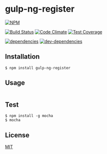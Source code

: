 # gulp-ng-register
[![NPM](https://nodei.co/npm/gulp-ng-register.png?downloads=true&downloadRank=true&stars=true)](https://nodei.co/npm/gulp-ng-register/)
  
[![Build Status](https://travis-ci.org/marc1404/gulp-ng-register.svg)](https://travis-ci.org/marc1404/gulp-ng-register)
[![Code Climate](https://codeclimate.com/github/marc1404/gulp-ng-register/badges/gpa.svg)](https://codeclimate.com/github/marc1404/gulp-ng-register)
[![Test Coverage](https://codeclimate.com/github/marc1404/gulp-ng-register/badges/coverage.svg)](https://codeclimate.com/github/marc1404/gulp-ng-register/coverage)
  
[![dependencies](https://david-dm.org/marc1404/gulp-ng-register.svg)](https://david-dm.org/marc1404/gulp-ng-register)
[![dev-dependencies](https://david-dm.org/marc1404/gulp-ng-register/dev-status.svg)](https://david-dm.org/marc1404/gulp-ng-register#info=devDependencies)

## Installation
```
$ npm install gulp-ng-register
```
  
## Usage
```javascript
```
  
## Test
```
$ npm install -g mocha  
$ mocha
```
  
## License
[MIT](https://github.com/marc1404/gulp-ng-register/blob/master/LICENSE)